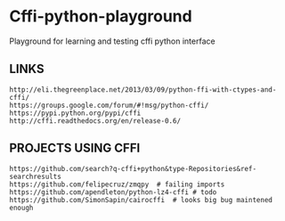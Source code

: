 Cffi-python-playground
======================

Playground for learning and testing cffi python interface

LINKS
-----
    http://eli.thegreenplace.net/2013/03/09/python-ffi-with-ctypes-and-cffi/
    https://groups.google.com/forum/#!msg/python-cffi/
    https://pypi.python.org/pypi/cffi
    http://cffi.readthedocs.org/en/release-0.6/

PROJECTS USING CFFI
-------------------
    https://github.com/search?q-cffi+python&type-Repositories&ref-searchresults
    https://github.com/felipecruz/zmqpy  # failing imports
    https://github.com/apendleton/python-lz4-cffi # todo
    https://github.com/SimonSapin/cairocffi  # looks big bug maintened enough
